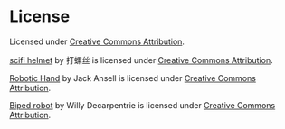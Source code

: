 # License

Licensed under [Creative Commons Attribution](http://creativecommons.org/licenses/by/4.0/).

[scifi helmet](https://skfb.ly/o9ypI) by 打螺丝 is licensed under [Creative Commons Attribution](http://creativecommons.org/licenses/by/4.0/).

[Robotic Hand](https://skfb.ly/o8PzE) by Jack Ansell is licensed under [Creative Commons Attribution](http://creativecommons.org/licenses/by/4.0/).

[Biped robot](https://skfb.ly/KBnH) by Willy Decarpentrie is licensed under [Creative Commons Attribution](http://creativecommons.org/licenses/by/4.0/).
